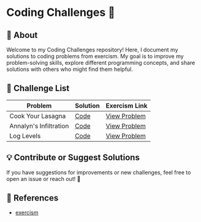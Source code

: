 # Coding Challenges 🚀
## 📌 About
Welcome to my Coding Challenges repository! Here, I document my solutions to coding problems from exercism. My goal is to improve my problem-solving skills, explore different programming concepts, and share solutions with others who might find them helpful.
## 📝 Challenge List


| Problem | Solution                                      | Exercism Link                                                      |
|---------|-----------------------------------------------|--------------------------------------------------------------------|
|Cook Your Lasagna | [Code](src/exercism/CookYourLasagna.java)     | [View Problem](https://exercism.org/tracks/java/exercises/lasagna) |
|Annalyn's Infiltration | [Code](src/exercism/AnnalynInfiltration.java) | [View Problem](https://exercism.org/tracks/java/exercises/annalyns-infiltration) |                                       
 |Log Levels | [Code](src/exercism/LogLevels.java) | [View Problem](https://exercism.org/tracks/java/exercises/log-levels) |                                            



## 💡 Contribute or Suggest Solutions
If you have suggestions for improvements or new challenges, feel free to open an issue or reach out! 🚀

## 📖 References
- [exercism](https://exercism.org)

